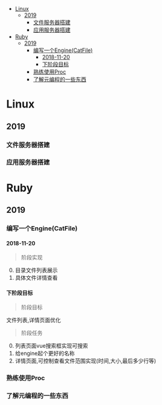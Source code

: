 <!-- TOC -->

- [Linux](#linux)
  - [2019](#2019)
    - [文件服务器搭建](#文件服务器搭建)
    - [应用服务器搭建](#应用服务器搭建)
- [Ruby](#ruby)
  - [2019](#2019-1)
    - [编写一个Engine(CatFile)](#编写一个enginecatfile)
      - [2018-11-20](#2018-11-20)
      - [下阶段目标](#下阶段目标)
    - [熟练使用Proc](#熟练使用proc)
    - [了解元编程的一些东西](#了解元编程的一些东西)

<!-- /TOC -->

# Linux

## 2019
### 文件服务器搭建
### 应用服务器搭建


# Ruby

## 2019
### 编写一个Engine(CatFile)
#### 2018-11-20

> 阶段实现

0. 目录文件列表展示
0. 具体文件详情查看

#### 下阶段目标

> 阶段目标

文件列表,详情页面优化

> 阶段任务

0. 列表页面vue搜索框实现可搜索 
0. 给engine起个更好的名称
0. 详情页面,可控制查看文件范围实现(时间,大小,最后多少行等)


### 熟练使用Proc
### 了解元编程的一些东西


